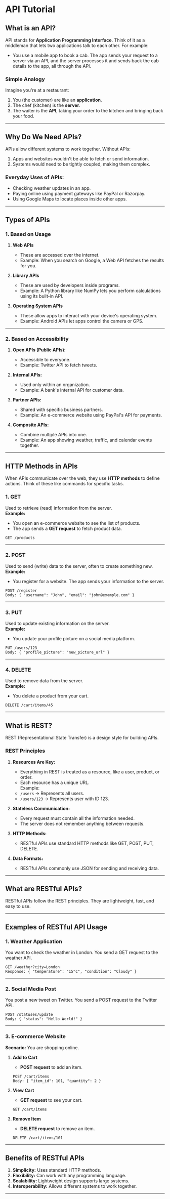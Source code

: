# **API Tutorial**  

## **What is an API?**  
API stands for **Application Programming Interface**. Think of it as a middleman that lets two applications talk to each other. For example:  
- You use a mobile app to book a cab. The app sends your request to a server via an API, and the server processes it and sends back the cab details to the app, all through the API.  

### **Simple Analogy**  
Imagine you're at a restaurant:  
1. You (the customer) are like an **application**.  
2. The chef (kitchen) is the **server**.  
3. The waiter is the **API**, taking your order to the kitchen and bringing back your food.  

---

## **Why Do We Need APIs?**  
APIs allow different systems to work together. Without APIs:  
1. Apps and websites wouldn't be able to fetch or send information.  
2. Systems would need to be tightly coupled, making them complex.  

### **Everyday Uses of APIs:**  
- Checking weather updates in an app.  
- Paying online using payment gateways like PayPal or Razorpay.  
- Using Google Maps to locate places inside other apps.  

---

## **Types of APIs**  

### **1. Based on Usage**  
1. **Web APIs**  
   - These are accessed over the internet.  
   - Example: When you search on Google, a Web API fetches the results for you.  

2. **Library APIs**  
   - These are used by developers inside programs.  
   - Example: A Python library like NumPy lets you perform calculations using its built-in API.  

3. **Operating System APIs**  
   - These allow apps to interact with your device's operating system.  
   - Example: Android APIs let apps control the camera or GPS.  

---

### **2. Based on Accessibility**  
1. **Open APIs (Public APIs):**  
   - Accessible to everyone.  
   - Example: Twitter API to fetch tweets.  

2. **Internal APIs:**  
   - Used only within an organization.  
   - Example: A bank's internal API for customer data.  

3. **Partner APIs:**  
   - Shared with specific business partners.  
   - Example: An e-commerce website using PayPal's API for payments.  

4. **Composite APIs:**  
   - Combine multiple APIs into one.  
   - Example: An app showing weather, traffic, and calendar events together.  

---

## **HTTP Methods in APIs**  
When APIs communicate over the web, they use **HTTP methods** to define actions. Think of these like commands for specific tasks.

### **1. GET**  
Used to retrieve (read) information from the server.  
**Example:**  
- You open an e-commerce website to see the list of products.  
- The app sends a **GET request** to fetch product data.  

```http
GET /products
```  

---

### **2. POST**  
Used to send (write) data to the server, often to create something new.  
**Example:**  
- You register for a website. The app sends your information to the server.  

```http
POST /register
Body: { "username": "John", "email": "john@example.com" }
```  

---

### **3. PUT**  
Used to update existing information on the server.  
**Example:**  
- You update your profile picture on a social media platform.  

```http
PUT /users/123
Body: { "profile_picture": "new_picture_url" }
```  

---

### **4. DELETE**  
Used to remove data from the server.  
**Example:**  
- You delete a product from your cart.  

```http
DELETE /cart/items/45
```  

---

## **What is REST?**  
REST (Representational State Transfer) is a design style for building APIs.  

### **REST Principles**  
1. **Resources Are Key:**  
   - Everything in REST is treated as a resource, like a user, product, or order.  
   - Each resource has a unique URL.  
   Example:  
   - `/users` → Represents all users.  
   - `/users/123` → Represents user with ID 123.  

2. **Stateless Communication:**  
   - Every request must contain all the information needed.  
   - The server does not remember anything between requests.  

3. **HTTP Methods:**  
   - RESTful APIs use standard HTTP methods like GET, POST, PUT, DELETE.  

4. **Data Formats:**  
   - RESTful APIs commonly use JSON for sending and receiving data.  

---

## **What are RESTful APIs?**  
RESTful APIs follow the REST principles. They are lightweight, fast, and easy to use.  

---

## **Examples of RESTful API Usage**  

### **1. Weather Application**  
You want to check the weather in London. You send a GET request to the weather API.  
```http
GET /weather?city=London
Response: { "temperature": "15°C", "condition": "Cloudy" }
```  

---

### **2. Social Media Post**  
You post a new tweet on Twitter. You send a POST request to the Twitter API.  
```http
POST /statuses/update
Body: { "status": "Hello World!" }
```  

---

### **3. E-commerce Website**  
**Scenario:** You are shopping online.  
1. **Add to Cart**  
   - **POST request** to add an item.  
   ```http
   POST /cart/items
   Body: { "item_id": 101, "quantity": 2 }
   ```  

2. **View Cart**  
   - **GET request** to see your cart.  
   ```http
   GET /cart/items
   ```  

3. **Remove Item**  
   - **DELETE request** to remove an item.  
   ```http
   DELETE /cart/items/101
   ```  

---

## **Benefits of RESTful APIs**  
1. **Simplicity:** Uses standard HTTP methods.  
2. **Flexibility:** Can work with any programming language.  
3. **Scalability:** Lightweight design supports large systems.  
4. **Interoperability:** Allows different systems to work together.  

---
